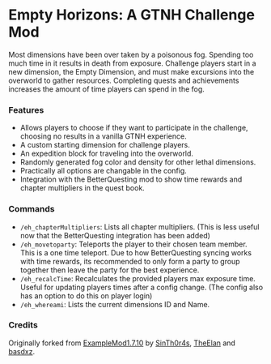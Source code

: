 # Empty Horizons: A GTNH Challenge Mod

Most dimensions have been over taken by a poisonous fog. Spending too much time in it results in death from exposure. Challenge players start in a new dimension, the Empty Dimension, and must make excursions into the overworld to gather resources. Completing quests and achievements increases the amount of time players can spend in the fog.

### Features
- Allows players to choose if they want to participate in the challenge, choosing no results in a vanilla GTNH experience.
- A custom starting dimension for challenge players.
- An expedition block for traveling into the overworld.
- Randomly generated fog color and density for other lethal dimensions.
- Practically all options are changable in the config.
- Integration with the BetterQuesting mod to show time rewards and chapter multipliers in the quest book.

### Commands
- `/eh_chapterMultipliers`: Lists all chapter multipliers. (This is less useful now that the BetterQuesting integration has been added)
- `/eh_movetoparty`: Teleports the player to their chosen team member. This is a one time teleport. Due to how BetterQuesting syncing works with time rewards, its recommended to only form a party to group together then leave the party for the best experience.
- `/eh_recalcTime`: Recalculates the provided players max exposure time. Useful for updating players times after a config change. (The config also has an option to do this on player login)
- `/eh_whereami`: Lists the current dimensions ID and Name. 

### Credits
Originally forked from [ExampleMod1.7.10](https://github.com/GTNewHorizons/ExampleMod1.7.10/tree/master) by [SinTh0r4s](https://github.com/SinTh0r4s), [TheElan](https://github.com/TheElan) and [basdxz](https://github.com/basdxz).
